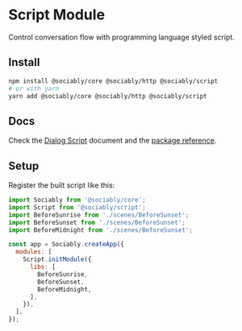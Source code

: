 # Script Module

Control conversation flow with programming language styled script.

## Install

```bash
npm install @sociably/core @sociably/http @sociably/script
# or with yarn
yarn add @sociably/core @sociably/http @sociably/script
```

## Docs

Check the [Dialog Script](https://sociably.js.org/docs/dialog-script)
document and the [package reference](https://sociably.js.org/api/modules/script.html).

## Setup

Register the built script like this:

```js
import Sociably from '@sociably/core';
import Script from '@sociably/script';
import BeforeSunrise from './scenes/BeforeSunset';
import BeforeSunset from './scenes/BeforeSunset';
import BeforeMidnight from './scenes/BeforeSunset';

const app = Sociably.createApp({
  modules: [
    Script.initModule({
      libs: [
        BeforeSunrise,
        BeforeSunset,
        BeforeMidnight,
      ],
    }),
  ],
});
```
